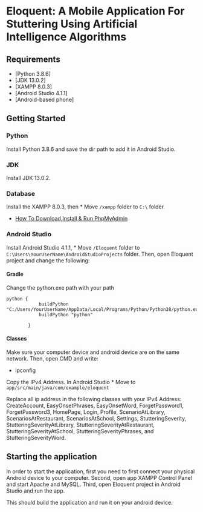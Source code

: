 # Eloquent: A Mobile Application For Stuttering Using Artificial Intelligence Algorithms



##  Requirements
- [Python 3.8.6]
- [JDK 13.0.2]
- [XAMPP 8.0.3]
- [Android Studio 4.1.1]
- [Android-based phone]


## Getting Started


### Python
Install Python 3.8.6 and save the dir path to add it in Android Studio.

### JDK
Install JDK 13.0.2.


### Database 
Install the XAMPP 8.0.3, then * Move `/xampp` folder to `C:\` folder.

- [How To Download,Install & Run PhpMyAdmin](https://www.youtube.com/watch?v=zYfv35mi6V8&t=467s)

### Android Studio
Install Android Studio 4.1.1, * Move `/Eloquent` folder to `C:\Users\YourUserName\AndroidStudioProjects` folder.
Then, open Eloquent project and change the following:

#### Gradle

Change the python.exe path with your path

```
python {
            buildPython "C:/Users/YourUserName/AppData/Local/Programs/Python/Python38/python.exe"
            buildPython "python"
            
        }
```

#### Classes

Make sure your computer device and android device are on the same network. Then, open CMD and write:
* ipconfig

Copy the IPv4 Address. In Android Studio * Move to `app/src/main/java/com/example/eloquent`

Replace all ip address in the following classes with your IPv4 Address:
CreateAccount, EasyOnsetPhrases, EasyOnsetWord, ForgetPassword1, ForgetPassword3, HomePage, Login, Profile, 
ScenarioAtLibrary, ScenariosAtRestaurant, ScenariosAtSchool, Settings, StutteringSeverity, StutteringSeverityAtLibrary,
StutteringSeverityAtRestaurant, StutteringSeverityAtSchool, StutteringSeverityPhrases, and StutteringSeverityWord.

## Starting the application

In order to start the application, first you need to first connect your physical Android device to your computer. 
Second, open app XAMPP Control Panel and start Apache and MySQL. Third, open Eloquent project in Android Studio and run the app.


This should build the application and run it on your android device.









